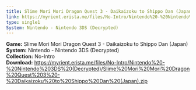 ```yaml
---
title: Slime Mori Mori Dragon Quest 3 - Daikaizoku to Shippo Dan (Japan)
link: https://myrient.erista.me/files/No-Intro/Nintendo%20-%20Nintendo%203DS%20(Decrypted)/Slime%20Mori%20Mori%20Dragon%20Quest%203%20-%20Daikaizoku%20to%20Shippo%20Dan%20(Japan).zip
type: single1
System: Nintendo - Nintendo 3DS (Decrypted)
---
```

<b>Game:</b> Slime Mori Mori Dragon Quest 3 - Daikaizoku to Shippo Dan (Japan)<br>
<b>System:</b> Nintendo - Nintendo 3DS (Decrypted)<br>
<b>Collection:</b> No-Intro<br>
<b>Download:</b> https://myrient.erista.me/files/No-Intro/Nintendo%20-%20Nintendo%203DS%20(Decrypted)/Slime%20Mori%20Mori%20Dragon%20Quest%203%20-%20Daikaizoku%20to%20Shippo%20Dan%20(Japan).zip